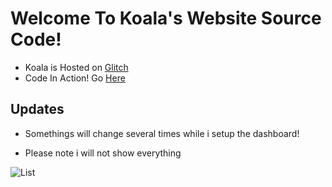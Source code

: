 

# Welcome To Koala's Website Source Code!

- Koala is Hosted on [Glitch](https://glitch.com)
- Code In Action! Go [Here](https://koala.glitch.me/)

## Updates 
- Somethings will change several times while i setup the dashboard!

- Please note i will not show everything 





![List](https://discordbots.org/api/widget/453601455698608139.svg?usernamecolor=00CC99&topcolor=00CC99)
